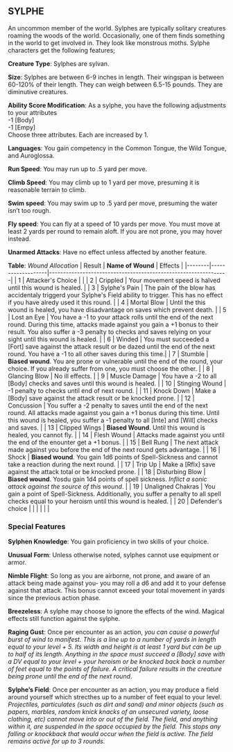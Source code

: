 ## SYLPHE
An uncommon member of the world. Sylphes are typically solitary creatures roaming the woods of the world. Occasionally, one of them finds something in the world to get involved in. They look like monstrous moths. Sylphe characters get the following features;

**Creature Type**: Sylphes are sylvan.

**Size**: Sylphes are between 6-9 inches in length. Their wingspan is between 60-120% of their length. They can weigh between 6.5-15 pounds. They are diminutive creatures.

**Ability Score Modification**: As a sylphe, you have the following adjustments to your attributes  
-1 [Body]  
-1 [Empy]  
Choose three attributes. Each are increased by 1.

**Languages**: You gain competency in the Common Tongue, the Wild Tongue, and Auroglossa.

**Run Speed**: You may run up to .5 yard per move.

**Climb Speed**: You may climb up to 1 yard per move, presuming it is reasonable terrain to climb.

**Swim speed**: You may swim up to .5 yard per move, presuming the water isn’t too rough.

**Fly speed**: You can fly at a speed of 10 yards per move. You must move at least 2 yards per round to remain aloft. If you are not prone, you may hover instead.

**Unarmed Attacks**: Have no effect unless affected by another feature.

**Table**: *Wound Allocation*
| Result | **Name of Wound** | Effects                                                        |
|--------|-------------------|----------------------------------------------------------------|
|   1    | Attacker's Choice |                                                                |
|   2    | Crippled          | Your movement speed is halved until this wound is healed.      |
|   3    | Sylphe's Pain      | The pain of the blow has accidentaly triggerd your Sylphe's Field ability to trigger. This has no effect if you have alredy used it this round. |
|   4    | Mortal Blow       | Until the this wound is healed, you have disadvantage on saves which prevent death. |
|   5    | Lost an Eye       | You have a -1 to your attack rolls until the end of the next round. During this time, attacks made against you gain a +1 bonus to their result. You also suffer a -3 penalty to checks and saves relying on your sight until this wound is healed. |
|   6    | Winded            | You must succeeded a [Fort] save against the attack result or be dazed until the end of the next round. You have a -1 to all other saves during this time.|
|   7    | Stumble | **Biased wound**. You are prone or vulnerable until the end of the round, your choice. If you already suffer from one, you must choose the other. |
|   8    | Glancing Blow     | No ill effects.                                     |
|   9    | Muscle Damage     | You have a -2 to all [Body] checks and saves until this wound is healed. |
|   10   | Stinging Wound    | -1 penalty to checks until end of next round. |
|   11   | Knock Down | Make a [Body] save against the attack result  or be knocked prone. |
|   12   | Concussion | You suffer a -2 penalty to saves until the end of the next round. All attacks made against you gain a +1 bonus during this time. Until this wound is healed, you suffer a -1 penalty to all [Inte] and [Will] checks and saves. |
|   13   | Clipped Wings | **Biased Wound**. Until this wound is healed, you cannot fly.  |
|   14   | Flesh Wound | Attacks made against you until the end of the enounter get a +1 bonus. |
|   15   | Bell Rung | The next attack made against you before the end of the next round gets advantage.  |
|   16   | Shock | **Biased wound**. You gain 1d6 points of Spell-Sickness and cannot take a reaction during the next round. |
|   17   | Trip Up           | Make a [Rflx] save against the attack total or be knocked prone.                                  |
|   18   | Disturbing Blow | **Biased wound**. Yosdu gain 1d4 points of spell sickness. _Inflict a sonic attack against the source of this wound_. |
|   19   | Unaligned Chakras | You gain a point of Spell-Sickness. Additionally, you suffer a penalty to all spell checks equal to your heroism until this wound is healed. |
|   20   | Defender's choice |                                   |
|        |                                                |                                   |

### Special Features

**Sylphen Knowledge**: You gain proficiency in two skills of your choice.

**Unusual Form**: Unless otherwise noted, sylphes cannot use equipment or armor. 

**Nimble Flight**: So long as you are airborne, not prone, and aware of an attack being made against you- you may roll a d6 and add it to your defense against that attack. This bonus cannot exceed your total movement in yards since the previous action phase.

**Breezeless**: A sylphe may choose to ignore the effects of the wind. Magical effects still function against the sylphe.

**Raging Gust**: Once per encounter as an action, _you can cause a powerful burst of wind to manifest. This is a line up to a number of yards in length equal to your level + 5. Its width and height is at least 1 yard but can be up to half of its length. Anything in the space must succeed a [Body] save with a DV equal to your level + your heroism or be knocked back back a number of feet equal to the points of failure. A critical failure results in the creature being prone until the end of the next round_.

**Sylphe’s Field**: Once per encounter as an action, you may produce a field around yourself which strecthes up to a number of feet equal to your level. _Projectiles, particulates (such as dirt and sand) and minor objects (such as papers, marbles, random knick knacks of an unsecured variety, loose clothing, etc) cannot move into or out of the field. The field, and anything within it, are suspended in the space occupied by the field. This stops any falling or knockback that would occur when the field is active. The field remains active for up to 3 rounds._
